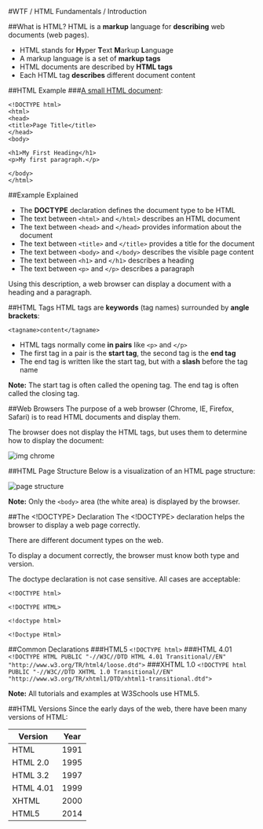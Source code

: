 #WTF / HTML Fundamentals / Introduction

##What is HTML?
HTML is a **markup** language for **describing** web documents (web pages).

* HTML stands for **H**yper **T**ext **M**arkup **L**anguage
* A markup language is a set of **markup tags**
* HTML documents are described by **HTML tags**
* Each HTML tag **describes** different document content

##HTML Example
###[A small HTML document](https://jsbin.com/kahuze/edit?html,output):
```
<!DOCTYPE html>
<html>
<head>
<title>Page Title</title>
</head>
<body>

<h1>My First Heading</h1>
<p>My first paragraph.</p>

</body>
</html>
```

##Example Explained
* The **DOCTYPE** declaration defines the document type to be HTML
* The text between `<html>` and `</html>` describes an HTML document
* The text between `<head>` and `</head>` provides information about the document
* The text between `<title>` and `</title>` provides a title for the document
* The text between `<body>` and `</body>` describes the visible page content
* The text between `<h1>` and `</h1>` describes a heading
* The text between `<p>` and `</p>` describes a paragraph

Using this description, a web browser can display a document with a heading and a paragraph.  

##HTML Tags
HTML tags are **keywords** (tag names) surrounded by **angle brackets**:
```
<tagname>content</tagname>
```
* HTML tags normally come **in pairs** like `<p>` and `</p>`
* The first tag in a pair is the **start tag**, the second tag is the **end tag**
* The end tag is written like the start tag, but with a **slash** before the tag name

**Note:**	The start tag is often called the opening tag. The end tag is often called the closing tag.

##Web Browsers
The purpose of a web browser (Chrome, IE, Firefox, Safari) is to read HTML documents and display them.

The browser does not display the HTML tags, but uses them to determine how to display the document:

![img chrome](http://www.w3schools.com/html/img_chrome.png)

##HTML Page Structure
Below is a visualization of an HTML page structure:

![page structure](http://i.imgsafe.org/7c0e176.png)

**Note:**	Only the `<body>` area (the white area) is displayed by the browser.

##The <!DOCTYPE> Declaration
The <!DOCTYPE> declaration helps the browser to display a web page correctly.

There are different document types on the web.

To display a document correctly, the browser must know both type and version.

The doctype declaration is not case sensitive. All cases are acceptable:
```
<!DOCTYPE html>

<!DOCTYPE HTML>

<!doctype html>

<!Doctype Html>
```

##Common Declarations
###HTML5
```<!DOCTYPE html>```
###HTML 4.01
```<!DOCTYPE HTML PUBLIC "-//W3C//DTD HTML 4.01 Transitional//EN" "http://www.w3.org/TR/html4/loose.dtd">```
###XHTML 1.0
```<!DOCTYPE html PUBLIC "-//W3C//DTD XHTML 1.0 Transitional//EN" "http://www.w3.org/TR/xhtml1/DTD/xhtml1-transitional.dtd">```

**Note:**	All tutorials and examples at W3Schools use HTML5.

##HTML Versions
Since the early days of the web, there have been many versions of HTML:

Version |	Year
------- | ----
HTML | 1991
HTML 2.0 | 1995
HTML 3.2 | 1997
HTML 4.01 | 1999
XHTML | 2000
HTML5 | 2014
